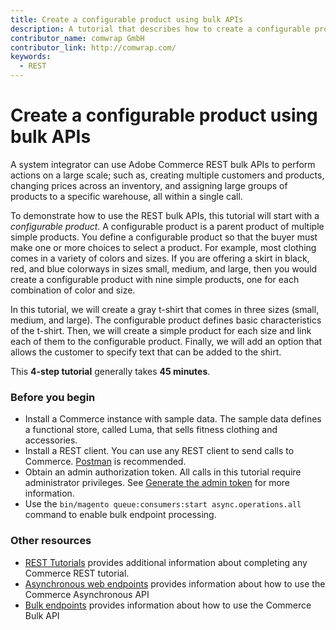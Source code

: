 ```yaml
---
title: Create a configurable product using bulk APIs
description: A tutorial that describes how to create a configurable product using bulk API calls
contributor_name: comwrap GmbH
contributor_link: http://comwrap.com/
keywords:
  - REST
--- 
```

 
# Create a configurable product using bulk APIs

A system integrator can use Adobe Commerce REST bulk APIs to perform actions on a large scale; such as, creating multiple customers and products, changing prices across an inventory, and assigning large groups of products to a specific warehouse, all within a single call.

 To demonstrate how to use the REST bulk APIs, this tutorial will start with a _configurable product_. A configurable product is a parent product of multiple simple products. You define a configurable product so that the buyer must make one or more choices to select a product. For example, most clothing comes in a variety of colors and sizes. If you are offering a skirt in black, red, and blue colorways in sizes small, medium, and large, then you would create a configurable product with nine simple products, one for each combination of color and size.

 In this tutorial, we will create a gray t-shirt that comes in three sizes (small, medium, and large). The configurable product defines basic characteristics of the t-shirt. Then, we will create a simple product for each size and link each of them to the configurable product. Finally, we will add an option that allows the customer to specify text that can be added to the shirt.

 This **4-step tutorial** generally takes **45 minutes**.

### Before you begin

*  Install a Commerce instance with sample data. The sample data defines a functional store, called Luma, that sells fitness clothing and accessories.
*  Install a REST client. You can use any REST client to send calls to Commerce. [Postman](https://www.getpostman.com/) is recommended.
*  Obtain an admin authorization token. All calls in this tutorial require administrator privileges. See [Generate the admin token](/rest/tutorials/prerequisite-tasks/) for more information.
*  Use the `bin/magento queue:consumers:start async.operations.all` command to enable bulk endpoint processing.

### Other resources

*  [REST Tutorials](/rest/tutorials/index/) provides additional information about completing any Commerce REST tutorial.
*  [Asynchronous web endpoints](/rest/use-rest/asynchronous-web-endpoints/) provides information about how to use the Commerce Asynchronous API
*  [Bulk endpoints](/rest/use-rest/bulk-endpoints/) provides information about how to use the Commerce Bulk API
